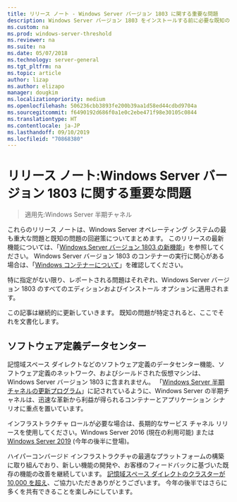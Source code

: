 ```yaml
---
title: リリース ノート - Windows Server バージョン 1803 に関する重要な問題
description: Windows Server バージョン 1803 をインストールする前に必要な既知の情報、制限時刻、その他の情報について説明する
ms.custom: na
ms.prod: windows-server-threshold
ms.reviewer: na
ms.suite: na
ms.date: 05/07/2018
ms.technology: server-general
ms.tgt_pltfrm: na
ms.topic: article
author: lizap
ms.author: elizapo
manager: dougkim
ms.localizationpriority: medium
ms.openlocfilehash: 506236cbb3893fe200b39aa1d58ed44cdbd9704a
ms.sourcegitcommit: f6490192d686f0a1e0c2ebe471f98e30105c0844
ms.translationtype: HT
ms.contentlocale: ja-JP
ms.lasthandoff: 09/10/2019
ms.locfileid: "70868380"
---
```

# <a name="release-notes-important-issues-in-windows-server-version-1803"></a>リリース ノート:Windows Server バージョン 1803 に関する重要な問題

>適用先:Windows Server 半期チャネル

これらのリリース ノートは、Windows Server オペレーティング システムの最も重大な問題と既知の問題の回避策についてまとめます。 このリリースの最新機能については、「[Windows Server バージョン 1803 の新機能](whats-new-in-windows-server-1803.md)」を参照してください。 Windows Server バージョン 1803 のコンテナーの実行に関心がある場合は、「[Windows コンテナーについて](https://docs.microsoft.com/virtualization/windowscontainers/about/)」を確認してください。 

特に指定がない限り、レポートされる問題はそれぞれ、Windows Server バージョン 1803 のすべてのエディションおよびインストール オプションに適用されます。  

この記事は継続的に更新していきます。 既知の問題が特定されると、ここでそれを文書化します。 


## <a name="software-defined-datacenter"></a>ソフトウェア定義データセンター

記憶域スペース ダイレクトなどのソフトウェア定義のデータセンター機能、ソフトウェア定義のネットワーク、およびシールドされた仮想マシンは、Windows Server バージョン 1803 に含まれません。 「[Windows Server 半期チャネルの更新プログラム](https://cloudblogs.microsoft.com/windowsserver/2018/03/29/windows-server-semi-annual-channel-update/)」に記されているように、Windows Server の半期チャネルは、迅速な革新から利益が得られるコンテナーとアプリケーション シナリオに重点を置いています。 

インフラストラクチャ ロールが必要な場合は、長期的なサービス チャネル リリースを使用してください。Windows Server 2016 (現在の利用可能) または[Windows Server 2019](https://cloudblogs.microsoft.com/windowsserver/2018/03/20/introducing-windows-server-2019-now-available-in-preview) (今年の後半に登場)。

ハイパーコンバージド インフラストラクチャの最適なプラットフォームの構築に取り組んでおり、新しい機能の開発や、お客様のフィードバックに基づいた既存の機能の改善を継続しています。 [記憶域スペース ダイレクトのクラスターが 10,000 を超え](https://blogs.technet.microsoft.com/filecab/2018/03/27/storage-spaces-direct-momentum)、ご協力いただきありがとうございます。 今年の後半ではさらに多くを共有できることを楽しみにしています。